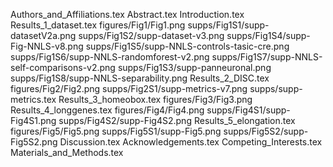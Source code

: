 Authors_and_Affiliations.tex
Abstract.tex
Introduction.tex
Results_1_dataset.tex
figures/Fig1/Fig1.png
supps/Fig1S1/supp-datasetV2a.png
supps/Fig1S2/supp-dataset-v3.png
supps/Fig1S4/supp-Fig-NNLS-v8.png
supps/Fig1S5/supp-NNLS-controls-tasic-cre.png
supps/Fig1S6/supp-NNLS-randomforest-v2.png
supps/Fig1S7/supp-NNLS-self-comparisons-v2.png
supps/Fig1S3/supp-panneuronal.png
supps/Fig1S8/supp-NNLS-separability.png
Results_2_DISC.tex
figures/Fig2/Fig2.png
supps/Fig2S1/supp-metrics-v7.png
supps/supp-metrics.tex
Results_3_homeobox.tex
figures/Fig3/Fig3.png
Results_4_longgenes.tex
figures/Fig4/Fig4.png
supps/Fig4S1/supp-Fig4S1.png
supps/Fig4S2/supp-Fig4S2.png
Results_5_elongation.tex
figures/Fig5/Fig5.png
supps/Fig5S1/supp-Fig5.png
supps/Fig5S2/supp-Fig5S2.png
Discussion.tex
Acknowledgements.tex
Competing_Interests.tex
Materials_and_Methods.tex

